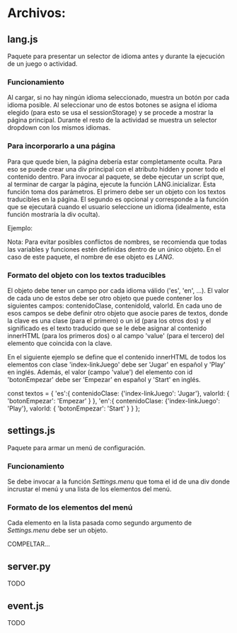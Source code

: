 # Archivos:

## lang.js

Paquete para presentar un selector de idioma antes y durante la ejecución de un juego o actividad.

### Funcionamiento

Al cargar, si no hay ningún idioma seleccionado, muestra un botón por cada idioma posible.
Al seleccionar uno de estos botones se asigna el idioma elegido (para esto se usa el sessionStorage) y se procede a mostrar la página principal.
Durante el resto de la actividad se muestra un selector dropdown con los mismos idiomas.

### Para incorporarlo a una página

Para que quede bien, la página debería estar completamente oculta.
Para eso se puede crear una div principal con el atributo hidden y poner todo el contenido dentro.
Para invocar al paquete, se debe ejecutar un script que, al terminar de cargar la página, ejecute la función LANG.inicializar.
Esta función toma dos parámetros. El primero debe ser un objeto con los textos traducibles en la página.
El segundo es opcional y corresponde a la función que se ejecutará cuando el usuario seleccione un idioma (idealmente, esta función mostraría la div oculta).

Ejemplo:

<script type="text/javascript">
  function onLoad() {
    document.getElementById('main').hidden = false;
  };
  window.addEventListener('load', function() {
    LANG.inicializar({}, onLoad);
  });
</script>

Nota: Para evitar posibles conflictos de nombres, se recomienda que todas las variables y funciones estén definidas dentro de un único objeto. En el caso de este paquete, el nombre de ese objeto es _LANG_.

### Formato del objeto con los textos traducibles

El objeto debe tener un campo por cada idioma válido ('es', 'en', ...).
El valor de cada uno de estos debe ser otro objeto que puede contener los siguientes campos: contenidoClase, contenidoId, valorId.
En cada uno de esos campos se debe definir otro objeto que asocie pares de textos, donde la clave es una clase (para el primero) o un id (para los otros dos) y el significado es el texto traducido que se le debe asignar al contenido innerHTML (para los primeros dos) o al campo 'value' (para el tercero) del elemento que coincida con la clave.

En el siguiente ejemplo se define que el contenido innerHTML de todos los elementos con clase 'index-linkJuego' debe ser 'Jugar' en español y 'Play' en inglés. Además, el valor (campo 'value') del elemento con id 'botonEmpezar' debe ser 'Empezar' en español y 'Start' en inglés.

const textos = {
  'es':{
    contenidoClase: {'index-linkJuego': 'Jugar'},
    valorId: { 'botonEmpezar': 'Empezar' }
  },
  'en':{
    contenidoClase: {'index-linkJuego': 'Play'},
    valorId: { 'botonEmpezar': 'Start' }
  }
};

## settings.js

Paquete para armar un menú de configuración.

### Funcionamiento

Se debe invocar a la función _Settings.menu_ que toma el id de una div donde incrustar el menú y una lista de los elementos del menú.

### Formato de los elementos del menú

Cada elemento en la lista pasada como segundo argumento de _Settings.menu_ debe ser un objeto.

COMPELTAR...

## server.py

TODO

## event.js

TODO
